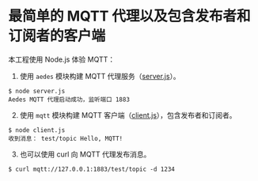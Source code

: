 # 最简单的 MQTT 代理以及包含发布者和订阅者的客户端

本工程使用 Node.js 体验 MQTT：

1. 使用 `aedes` 模块构建 MQTT 代理服务（[server.js](./server.js)）。

```shell
$ node server.js
Aedes MQTT 代理启动成功，监听端口 1883
```

2. 使用 `mqtt` 模块构建 MQTT 客户端（[client.js](./client.js)），包含发布者和订阅者。

```shell
$ node client.js
收到消息： test/topic Hello, MQTT!
```

3. 也可以使用 curl 向 MQTT 代理发布消息。

```shell
$ curl mqtt://127.0.0.1:1883/test/topic -d 1234
```
